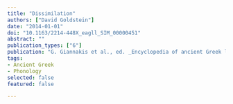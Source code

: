 ```yaml
---
title: "Dissimilation"
authors: ["David Goldstein"]
date: "2014-01-01"
doi: "10.1163/2214-448X_eagll_SIM_00000451"
abstract: ""
publication_types: ["6"]
publication: "G. Giannakis et al., ed. _Encyclopedia of ancient Greek language and linguistics_, vol. 1: 514–515. Leiden: Brill"
tags:
- Ancient Greek
- Phonology
selected: false
featured: false

---
```

